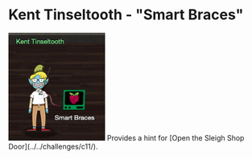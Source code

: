 # Kent Tinseltooth - "Smart Braces"
<img class="elf_avatar" src="../../img/hints/h11/kent_tinseltooth.png"/>
Provides a hint for [Open the Sleigh Shop Door](../../challenges/c11/).
